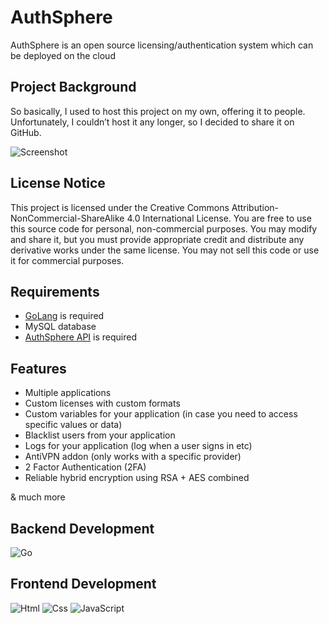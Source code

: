 # AuthSphere
AuthSphere is an open source licensing/authentication system which can be deployed on the cloud


## Project Background
So basically, I used to host this project on my own, offering it to people. Unfortunately, I couldn’t host it any longer, so I decided to share it on GitHub.
<br>

![Screenshot](https://i.imgur.com/kaIv0W5.png)

## License Notice
This project is licensed under the Creative Commons Attribution-NonCommercial-ShareAlike 4.0 International License. You are free to use this source code for personal, non-commercial purposes. You may modify and share it, but you must provide appropriate credit and distribute any derivative works under the same license. You may not sell this code or use it for commercial purposes.

## Requirements
 - <a href="https://go.dev">GoLang</a> is required
 - MySQL database
 - <a href="https://github.com/Roman0x0/AuthSphere-API">AuthSphere API</a> is required

## Features 
 - Multiple applications
 - Custom licenses with custom formats
 - Custom variables for your application (in case you need to access specific values or data)
 - Blacklist users from your application
 - Logs for your application (log when a user signs in etc)
 - AntiVPN addon (only works with a specific provider)
 - 2 Factor Authentication (2FA)
 - Reliable hybrid encryption using RSA + AES combined

 & much more


## Backend Development 
 ![Go](https://img.shields.io/badge/go-%2300ADD8.svg?style=for-the-badge&logo=go&logoColor=white)

## Frontend Development
 ![Html](https://img.shields.io/badge/HTML5-E34F26?style=for-the-badge&logo=html5&logoColor=white)
 ![Css](https://img.shields.io/badge/CSS3-1572B6?style=for-the-badge&logo=css3&logoColor=white)
 ![JavaScript](https://img.shields.io/badge/JavaScript-F7DF1E?style=for-the-badge&logo=javascript&logoColor=black)
